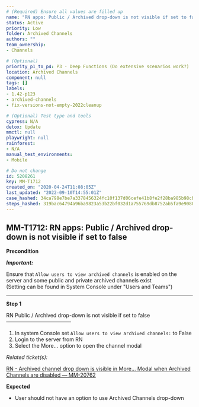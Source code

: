 ```yaml
---
# (Required) Ensure all values are filled up
name: "RN apps: Public / Archived drop-down is not visible if set to false"
status: Active
priority: Low
folder: Archived Channels
authors: ""
team_ownership: 
- Channels

# (Optional)
priority_p1_to_p4: P3 - Deep Functions (Do extensive scenarios work?)
location: Archived Channels
component: null
tags: []
labels: 
- 1.42-p123
- archived-channels
- fix-versions-not-empty-2022cleanup

# (Optional) Test type and tools
cypress: N/A
detox: Update
mmctl: null
playwright: null
rainforest: 
- N/A
manual_test_environments: 
- Mobile

# Do not change
id: 5208261
key: MM-T1712
created_on: "2020-04-24T11:08:05Z"
last_updated: "2022-09-10T14:55:01Z"
case_hashed: 34ca798e7be7a3378456324fc10f137d06cefe41b8fe2f28ba985b98cbff3147254e0bc9ca1f511b92a5d536cf11be12
steps_hashed: 319bac64794a96ba9823a53b22bf032d1a755769db8752ab5fa9e90807da37db837473a485fc1491a4a24bb5097d3a73
---
```


<!-- (Auto-generated) Based on frontmatter's "key" and "name" -->

## MM-T1712: RN apps: Public / Archived drop-down is not visible if set to false

**Precondition**

_**Important:**_

Ensure that `Allow users to view archived channels` is enabled on the server and some public and private archived channels exist\
(Setting can be found in System Console under "Users and Teams")

---

**Step 1**

RN Public / Archived drop-down is not visible if set to false\
–––––––––––––––––––––––––

1. In system Console set `Allow users to view archived channels:` to False
2. Login to the server from RN
3. Select the More... option to open the channel modal

_Related ticket(s):_

[RN - Archived channel drop down is visible in More... Modal when Archived Channels are disabled — MM-20762](https://mattermost.atlassian.net/browse/MM-20762)

**Expected**

- User should not have an option to use Archived Channels drop-down
